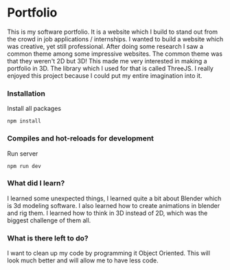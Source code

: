 # Portfolio
This is my software portfolio. It is a website which I build to stand out from the crowd in job applications / internships. I wanted to build a website which was creative, yet still professional. After doing some research I saw a common theme among some impressive websites. The common theme was that they weren't 2D but 3D! This made me very interested in making a portfolio in 3D. The library which I used for that is called ThreeJS. I really enjoyed this project because I could put my entire imagination into it.

### Installation
Install all packages
```
npm install
```

### Compiles and hot-reloads for development
Run server
```
npm run dev
```

### What did I learn?
I learned some unexpected things, I learned quite a bit about Blender which is 3d modeling software. I also learned how to create animations in blender and rig them. I learned how to think in 3D instead of 2D, which was the biggest challenge of them all.

### What is there left to do?
I want to clean up my code by programming it Object Oriented. This will look much better and will allow me to have less code.